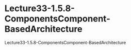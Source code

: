 # Lecture33-1.5.8-ComponentsComponent-BasedArchitecture
Lecture33-1.5.8-ComponentsComponent-BasedArchitecture
